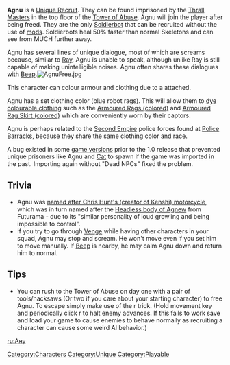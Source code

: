 **Agnu** is a [Unique Recruit](Unique_Recruits.md "wikilink"). They can be
found imprisoned by the [Thrall Masters](Thrall_Masters.md "wikilink") in
the top floor of the [Tower of Abuse](Tower_of_Abuse.md "wikilink"). Agnu
will join the player after being freed. They are the only
[Soldierbot](Soldierbot.md "wikilink") that can be recruited without the
use of [mods](Modifications.md "wikilink"). Soldierbots heal 50% faster
than normal Skeletons and can see from MUCH further away.

Agnu has several lines of unique dialogue, most of which are screams
because, similar to [Ray](Ray.md "wikilink"), Agnu is unable to speak,
although unlike Ray is still capable of making unintelligible noises.
Agnu often shares these dialogues with
[Beep](Beep.md "wikilink").![](AgnuFree.jpg "AgnuFree.jpg")

This character can colour armour and clothing due to a [](Colour_Scheme.md) attached.

Agnu has a set clothing color (blue robot rags). This will allow them to
[dye colourable clothing](Colour_Scheme.md "wikilink") such as the
[Armoured Rags (colored)](Armoured_Rags_(colored).md "wikilink") and
[Armoured Rag Skirt (colored)](Armoured_Rag_Skirt_(colored).md "wikilink")
which are conveniently worn by their captors.

Agnu is perhaps related to the [Second Empire](Second_Empire.md "wikilink")
police forces found at [Police Barracks](Police_Barracks.md "wikilink"),
because they share the same clothing color and race.

A bug existed in some [game versions](01%20-%20Projects%20&%20Wikis/Kenshi/Kenshi%20Wiki/Kenshi%20Wiki%20Template/Changelog.md "wikilink") prior to the
1.0 release that prevented unique prisoners like Agnu and
[Cat](Cat.md "wikilink") to spawn if the game was imported in the past.
Importing again without "Dead NPCs" fixed the problem.

## Trivia

- Agnu was [named after Chris Hunt's (creator of Kenshi)
  motorcycle](https://www.reddit.com/r/Kenshi/comments/aww8ff/this_is_the_cutest_thing_ive_ever_seen_character/ehrp9fl/),
  which was in turn named after the [Headless body of
  Agnew](https://theinfosphere.org/Headless_body_of_Agnew) from
  Futurama - due to its "similar personality of loud growling and being
  impossible to control".
- If you try to go through [Venge](Venge.md "wikilink") while having other
  characters in your squad, Agnu may stop and scream. He won't move even
  if you set him to move manually. If [Beep](Beep.md "wikilink") is nearby,
  he may calm Agnu down and return him to normal.

## Tips

- You can rush to the Tower of Abuse on day one with a pair of
  tools/hacksaws (Or two if you care about your starting character) to
  free Agnu. To escape simply make use of the r trick. (Hold movement
  key and periodically click r to halt enemy advances. If this fails to
  work save and load your game to cause enemies to behave normally as
  recruiting a character can cause some weird AI behavior.)

[ru:Ану](ru:Ану "wikilink")

[Category:Characters](Category:Characters "wikilink")
[Category:Unique](Category:Unique "wikilink")
[Category:Playable](Category:Playable "wikilink")